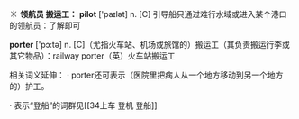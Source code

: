 ☀ <span class="category">**领航员 搬运工：**</span>
<span class="vocabulary">**pilot**</span> ['paɪlət] 
<span class="definition">n. [C] 引导船只通过难行水域或进入某个港口的领航员：</span>了解即可

<span class="vocabulary">**porter**</span> ['pɔ:tə] 
<span class="definition">n. [C]（尤指火车站、机场或旅馆的）搬运工（其负责搬运行李或其它物品）：</span>railway porter（英）火车站搬运工

相关词义延伸：
· porter还可表示（医院里把病人从一个地方移动到另一个地方的）护工。

· 表示“登船”的词群见[[34上车 登机 登船]]
